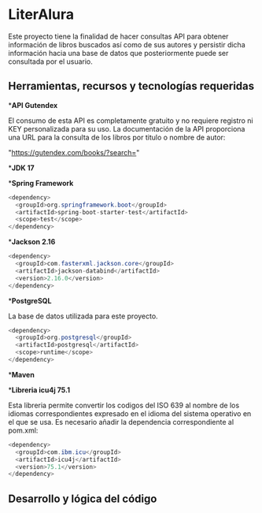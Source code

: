# LiterAlura

Este proyecto tiene la finalidad de hacer consultas API para obtener información de libros buscados así como de sus autores y persistir dicha información hacia una base de datos que posteriormente puede ser consultada por el usuario.

## Herramientas, recursos y tecnologías requeridas

***API Gutendex**

El consumo de esta API es completamente gratuito y no requiere registro ni KEY personalizada para su uso. La documentación de la API proporciona una URL para la consulta de los libros por titulo o nombre de autor:

"https://gutendex.com/books/?search="

***JDK 17**

***Spring Framework**
```java
<dependency>
  <groupId>org.springframework.boot</groupId>
  <artifactId>spring-boot-starter-test</artifactId>
  <scope>test</scope>
</dependency>
```
***Jackson 2.16**
```java
<dependency>
  <groupId>com.fasterxml.jackson.core</groupId>
  <artifactId>jackson-databind</artifactId>
  <version>2.16.0</version>
</dependency>
```

***PostgreSQL**

La base de datos utilizada para este proyecto.
```java
<dependency>
  <groupId>org.postgresql</groupId>
  <artifactId>postgresql</artifactId>
  <scope>runtime</scope>
</dependency>
```
***Maven**

***Libreria icu4j 75.1**

Esta libreria permite convertir los codigos del ISO 639 al nombre de los idiomas correspondientes expresado en el idioma del sistema operativo en el que se usa. Es necesario añadir la dependencia correspondiente al pom.xml:
```java
<dependency>
  <groupId>com.ibm.icu</groupId>
  <artifactId>icu4j</artifactId>
  <version>75.1</version>
</dependency>
```
 
## Desarrollo y lógica del código
